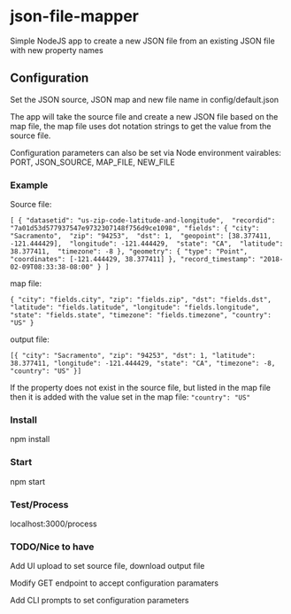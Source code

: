 # json-file-mapper
Simple NodeJS app to create a new JSON file from an existing JSON file with new property names

## Configuration
Set the JSON source, JSON map and new file name in config/default.json

The app will take the source file and create a new JSON file based on the map file, the map file uses dot notation strings to get the value from the source file.

Configuration parameters can also be set via Node environment vairables: PORT, JSON_SOURCE, MAP_FILE, NEW_FILE

### Example
Source file:

`[
    {
    "datasetid": "us-zip-code-latitude-and-longitude", 
    "recordid": "7a01d53d577937547e9732307148f756d9ce1098",
    "fields": {
        "city": "Sacramento", 
        "zip": "94253", 
        "dst": 1, 
        "geopoint": [38.377411, -121.444429], 
        "longitude": -121.444429, 
        "state": "CA", 
        "latitude": 38.377411, 
        "timezone": -8
    },
    "geometry": {
        "type": "Point", 
        "coordinates": [-121.444429, 38.377411]
    },
    "record_timestamp": "2018-02-09T08:33:38-08:00"
    }
]`

map file:

`{
    "city": "fields.city",
    "zip": "fields.zip",
    "dst": "fields.dst",
    "latitude": "fields.latitude",
    "longitude": "fields.longitude",
    "state": "fields.state",
    "timezone": "fields.timezone",
    "country": "US"
}`

output file:

`[{
	"city": "Sacramento",
	"zip": "94253",
	"dst": 1,
	"latitude": 38.377411,
	"longitude": -121.444429,
	"state": "CA",
	"timezone": -8,
	"country": "US"
}]`


If the property does not exist in the source file, but listed in the map file then it is added with the value set in the map file: `"country": "US"`


### Install
npm install

### Start
npm start

### Test/Process
localhost:3000/process

### TODO/Nice to have
Add UI upload to set source file, download output file

Modify GET endpoint to accept configuration paramaters

Add CLI prompts to set configuration parameters
